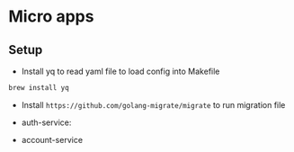 # Micro apps

## Setup
- Install yq to read yaml file to load config into Makefile
```bash
brew install yq
```
- Install `https://github.com/golang-migrate/migrate` to run migration file

- auth-service:
- account-service
